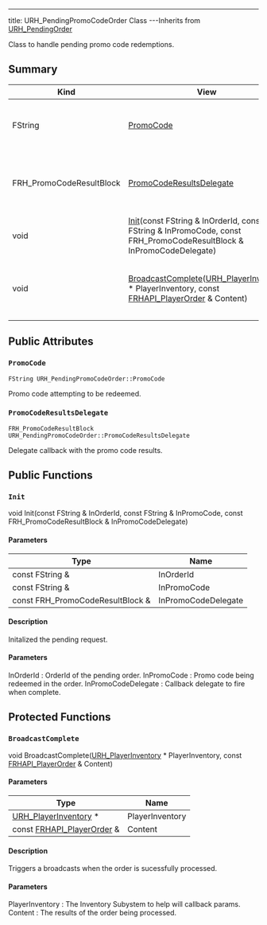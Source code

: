 ---
title: URH_PendingPromoCodeOrder Class
---Inherits from [URH_PendingOrder](/unreal-plugins/all/classurh__pendingorder/#classURH__PendingOrder)

Class to handle pending promo code redemptions.

## Summary
| Kind | View | Description |
|------|------|-------------|
|FString|[PromoCode](/unreal-plugins/all/classurh__pendingpromocodeorder/#classURH__PendingPromoCodeOrder_1a85cdc37b5bbec7ac8d2df0dbdf0d087f)|Promo code attempting to be redeemed.|
|FRH_PromoCodeResultBlock|[PromoCodeResultsDelegate](/unreal-plugins/all/classurh__pendingpromocodeorder/#classURH__PendingPromoCodeOrder_1ae5622c5052dafc94488cf41555f2a2ac)|Delegate callback with the promo code results.|
|void|[Init](/unreal-plugins/all/classurh__pendingpromocodeorder/#classURH__PendingPromoCodeOrder_1a8293b2c6e26e85785d237210e598e997)(const FString & InOrderId, const FString & InPromoCode, const FRH_PromoCodeResultBlock & InPromoCodeDelegate)|Initalized the pending request.|
|void|[BroadcastComplete](/unreal-plugins/all/classurh__pendingpromocodeorder/#classURH__PendingPromoCodeOrder_1a4629f03754616a4c81733bc54d8d9c1f)([URH_PlayerInventory](/unreal-plugins/all/classurh__playerinventory/#classURH__PlayerInventory) * PlayerInventory, const [FRHAPI_PlayerOrder](/unreal-plugins/all/structfrhapi__playerorder/#structFRHAPI__PlayerOrder) & Content)|Triggers a broadcasts when the order is sucessfully processed.|
## Public Attributes



### `PromoCode` <a id="classURH__PendingPromoCodeOrder_1a85cdc37b5bbec7ac8d2df0dbdf0d087f"></a>

`FString URH_PendingPromoCodeOrder::PromoCode`

Promo code attempting to be redeemed.




### `PromoCodeResultsDelegate` <a id="classURH__PendingPromoCodeOrder_1ae5622c5052dafc94488cf41555f2a2ac"></a>

`FRH_PromoCodeResultBlock URH_PendingPromoCodeOrder::PromoCodeResultsDelegate`

Delegate callback with the promo code results.





## Public Functions



### `Init` <a id="classURH__PendingPromoCodeOrder_1a8293b2c6e26e85785d237210e598e997"></a>

void Init(const FString & InOrderId, const FString & InPromoCode, const FRH_PromoCodeResultBlock & InPromoCodeDelegate)

#### Parameters

| Type | Name |
|------|------|
|const FString &|InOrderId|
|const FString &|InPromoCode|
|const FRH_PromoCodeResultBlock &|InPromoCodeDelegate|

#### Description

Initalized the pending request.


#### Parameters

InOrderId
: OrderId of the pending order. 
InPromoCode
: Promo code being redeemed in the order. 
InPromoCodeDelegate
: Callback delegate to fire when complete. 




## Protected Functions



### `BroadcastComplete` <a id="classURH__PendingPromoCodeOrder_1a4629f03754616a4c81733bc54d8d9c1f"></a>

void BroadcastComplete([URH_PlayerInventory](/unreal-plugins/all/classurh__playerinventory/#classURH__PlayerInventory) * PlayerInventory, const [FRHAPI_PlayerOrder](/unreal-plugins/all/structfrhapi__playerorder/#structFRHAPI__PlayerOrder) & Content)

#### Parameters

| Type | Name |
|------|------|
|[URH_PlayerInventory](/unreal-plugins/all/classurh__playerinventory/#classURH__PlayerInventory) *|PlayerInventory|
|const [FRHAPI_PlayerOrder](/unreal-plugins/all/structfrhapi__playerorder/#structFRHAPI__PlayerOrder) &|Content|

#### Description

Triggers a broadcasts when the order is sucessfully processed.


#### Parameters

PlayerInventory
: The Inventory Subystem to help will callback params. 
Content
: The results of the order being processed. 




